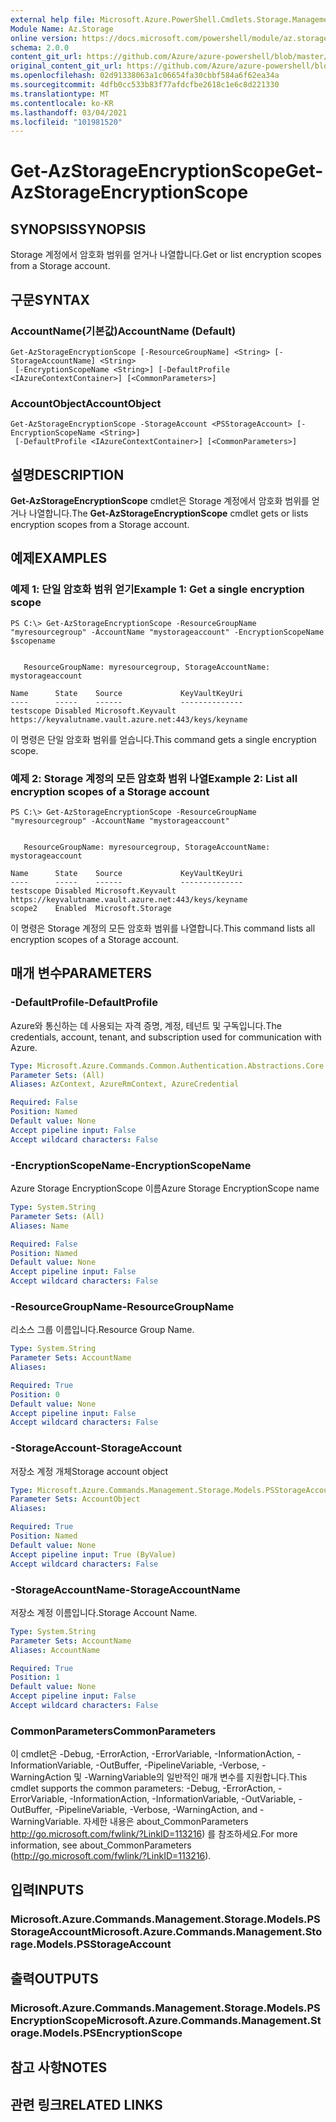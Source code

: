 ```yaml
---
external help file: Microsoft.Azure.PowerShell.Cmdlets.Storage.Management.dll-Help.xml
Module Name: Az.Storage
online version: https://docs.microsoft.com/powershell/module/az.storage/get-azstorageencryptionscope
schema: 2.0.0
content_git_url: https://github.com/Azure/azure-powershell/blob/master/src/Storage/Storage.Management/help/Get-AzStorageEncryptionScope.md
original_content_git_url: https://github.com/Azure/azure-powershell/blob/master/src/Storage/Storage.Management/help/Get-AzStorageEncryptionScope.md
ms.openlocfilehash: 02d91338063a1c06654fa30cbbf584a6f62ea34a
ms.sourcegitcommit: 4dfb0cc533b83f77afdcfbe2618c1e6c8d221330
ms.translationtype: MT
ms.contentlocale: ko-KR
ms.lasthandoff: 03/04/2021
ms.locfileid: "101981520"
---
```

# <span data-ttu-id="58e22-101">Get-AzStorageEncryptionScope</span><span class="sxs-lookup"><span data-stu-id="58e22-101">Get-AzStorageEncryptionScope</span></span>

## <span data-ttu-id="58e22-102">SYNOPSIS</span><span class="sxs-lookup"><span data-stu-id="58e22-102">SYNOPSIS</span></span>
<span data-ttu-id="58e22-103">Storage 계정에서 암호화 범위를 얻거나 나열합니다.</span><span class="sxs-lookup"><span data-stu-id="58e22-103">Get or list encryption scopes from a Storage account.</span></span>

## <span data-ttu-id="58e22-104">구문</span><span class="sxs-lookup"><span data-stu-id="58e22-104">SYNTAX</span></span>

### <span data-ttu-id="58e22-105">AccountName(기본값)</span><span class="sxs-lookup"><span data-stu-id="58e22-105">AccountName (Default)</span></span>
```
Get-AzStorageEncryptionScope [-ResourceGroupName] <String> [-StorageAccountName] <String>
 [-EncryptionScopeName <String>] [-DefaultProfile <IAzureContextContainer>] [<CommonParameters>]
```

### <span data-ttu-id="58e22-106">AccountObject</span><span class="sxs-lookup"><span data-stu-id="58e22-106">AccountObject</span></span>
```
Get-AzStorageEncryptionScope -StorageAccount <PSStorageAccount> [-EncryptionScopeName <String>]
 [-DefaultProfile <IAzureContextContainer>] [<CommonParameters>]
```

## <span data-ttu-id="58e22-107">설명</span><span class="sxs-lookup"><span data-stu-id="58e22-107">DESCRIPTION</span></span>
<span data-ttu-id="58e22-108">**Get-AzStorageEncryptionScope** cmdlet은 Storage 계정에서 암호화 범위를 얻거나 나열합니다.</span><span class="sxs-lookup"><span data-stu-id="58e22-108">The **Get-AzStorageEncryptionScope** cmdlet gets or lists encryption scopes from a Storage account.</span></span>

## <span data-ttu-id="58e22-109">예제</span><span class="sxs-lookup"><span data-stu-id="58e22-109">EXAMPLES</span></span>

### <span data-ttu-id="58e22-110">예제 1: 단일 암호화 범위 얻기</span><span class="sxs-lookup"><span data-stu-id="58e22-110">Example 1: Get a single encryption scope</span></span>
```
PS C:\> Get-AzStorageEncryptionScope -ResourceGroupName "myresourcegroup" -AccountName "mystorageaccount" -EncryptionScopeName $scopename


   ResourceGroupName: myresourcegroup, StorageAccountName: mystorageaccount

Name      State    Source             KeyVaultKeyUri                                         
----      -----    ------             --------------                                         
testscope Disabled Microsoft.Keyvault https://keyvalutname.vault.azure.net:443/keys/keyname
```

<span data-ttu-id="58e22-111">이 명령은 단일 암호화 범위를 얻습니다.</span><span class="sxs-lookup"><span data-stu-id="58e22-111">This command gets a single encryption scope.</span></span>

### <span data-ttu-id="58e22-112">예제 2: Storage 계정의 모든 암호화 범위 나열</span><span class="sxs-lookup"><span data-stu-id="58e22-112">Example 2: List all encryption scopes of a Storage account</span></span>
```
PS C:\> Get-AzStorageEncryptionScope -ResourceGroupName "myresourcegroup" -AccountName "mystorageaccount" 


   ResourceGroupName: myresourcegroup, StorageAccountName: mystorageaccount

Name      State    Source             KeyVaultKeyUri                                         
----      -----    ------             --------------                                         
testscope Disabled Microsoft.Keyvault https://keyvalutname.vault.azure.net:443/keys/keyname
scope2    Enabled  Microsoft.Storage
```

<span data-ttu-id="58e22-113">이 명령은 Storage 계정의 모든 암호화 범위를 나열합니다.</span><span class="sxs-lookup"><span data-stu-id="58e22-113">This command lists all encryption scopes of a Storage account.</span></span>

## <span data-ttu-id="58e22-114">매개 변수</span><span class="sxs-lookup"><span data-stu-id="58e22-114">PARAMETERS</span></span>

### <span data-ttu-id="58e22-115">-DefaultProfile</span><span class="sxs-lookup"><span data-stu-id="58e22-115">-DefaultProfile</span></span>
<span data-ttu-id="58e22-116">Azure와 통신하는 데 사용되는 자격 증명, 계정, 테넌트 및 구독입니다.</span><span class="sxs-lookup"><span data-stu-id="58e22-116">The credentials, account, tenant, and subscription used for communication with Azure.</span></span>

```yaml
Type: Microsoft.Azure.Commands.Common.Authentication.Abstractions.Core.IAzureContextContainer
Parameter Sets: (All)
Aliases: AzContext, AzureRmContext, AzureCredential

Required: False
Position: Named
Default value: None
Accept pipeline input: False
Accept wildcard characters: False
```

### <span data-ttu-id="58e22-117">-EncryptionScopeName</span><span class="sxs-lookup"><span data-stu-id="58e22-117">-EncryptionScopeName</span></span>
<span data-ttu-id="58e22-118">Azure Storage EncryptionScope 이름</span><span class="sxs-lookup"><span data-stu-id="58e22-118">Azure Storage EncryptionScope name</span></span>

```yaml
Type: System.String
Parameter Sets: (All)
Aliases: Name

Required: False
Position: Named
Default value: None
Accept pipeline input: False
Accept wildcard characters: False
```

### <span data-ttu-id="58e22-119">-ResourceGroupName</span><span class="sxs-lookup"><span data-stu-id="58e22-119">-ResourceGroupName</span></span>
<span data-ttu-id="58e22-120">리소스 그룹 이름입니다.</span><span class="sxs-lookup"><span data-stu-id="58e22-120">Resource Group Name.</span></span>

```yaml
Type: System.String
Parameter Sets: AccountName
Aliases:

Required: True
Position: 0
Default value: None
Accept pipeline input: False
Accept wildcard characters: False
```

### <span data-ttu-id="58e22-121">-StorageAccount</span><span class="sxs-lookup"><span data-stu-id="58e22-121">-StorageAccount</span></span>
<span data-ttu-id="58e22-122">저장소 계정 개체</span><span class="sxs-lookup"><span data-stu-id="58e22-122">Storage account object</span></span>

```yaml
Type: Microsoft.Azure.Commands.Management.Storage.Models.PSStorageAccount
Parameter Sets: AccountObject
Aliases:

Required: True
Position: Named
Default value: None
Accept pipeline input: True (ByValue)
Accept wildcard characters: False
```

### <span data-ttu-id="58e22-123">-StorageAccountName</span><span class="sxs-lookup"><span data-stu-id="58e22-123">-StorageAccountName</span></span>
<span data-ttu-id="58e22-124">저장소 계정 이름입니다.</span><span class="sxs-lookup"><span data-stu-id="58e22-124">Storage Account Name.</span></span>

```yaml
Type: System.String
Parameter Sets: AccountName
Aliases: AccountName

Required: True
Position: 1
Default value: None
Accept pipeline input: False
Accept wildcard characters: False
```

### <span data-ttu-id="58e22-125">CommonParameters</span><span class="sxs-lookup"><span data-stu-id="58e22-125">CommonParameters</span></span>
<span data-ttu-id="58e22-126">이 cmdlet은 -Debug, -ErrorAction, -ErrorVariable, -InformationAction, -InformationVariable, -OutBuffer, -PipelineVariable, -Verbose, -WarningAction 및 -WarningVariable의 일반적인 매개 변수를 지원합니다.</span><span class="sxs-lookup"><span data-stu-id="58e22-126">This cmdlet supports the common parameters: -Debug, -ErrorAction, -ErrorVariable, -InformationAction, -InformationVariable, -OutVariable, -OutBuffer, -PipelineVariable, -Verbose, -WarningAction, and -WarningVariable.</span></span> <span data-ttu-id="58e22-127">자세한 내용은 about_CommonParameters http://go.microsoft.com/fwlink/?LinkID=113216) 를 참조하세요.</span><span class="sxs-lookup"><span data-stu-id="58e22-127">For more information, see about_CommonParameters (http://go.microsoft.com/fwlink/?LinkID=113216).</span></span>

## <span data-ttu-id="58e22-128">입력</span><span class="sxs-lookup"><span data-stu-id="58e22-128">INPUTS</span></span>

### <span data-ttu-id="58e22-129">Microsoft.Azure.Commands.Management.Storage.Models.PSStorageAccount</span><span class="sxs-lookup"><span data-stu-id="58e22-129">Microsoft.Azure.Commands.Management.Storage.Models.PSStorageAccount</span></span>

## <span data-ttu-id="58e22-130">출력</span><span class="sxs-lookup"><span data-stu-id="58e22-130">OUTPUTS</span></span>

### <span data-ttu-id="58e22-131">Microsoft.Azure.Commands.Management.Storage.Models.PSEncryptionScope</span><span class="sxs-lookup"><span data-stu-id="58e22-131">Microsoft.Azure.Commands.Management.Storage.Models.PSEncryptionScope</span></span>

## <span data-ttu-id="58e22-132">참고 사항</span><span class="sxs-lookup"><span data-stu-id="58e22-132">NOTES</span></span>

## <span data-ttu-id="58e22-133">관련 링크</span><span class="sxs-lookup"><span data-stu-id="58e22-133">RELATED LINKS</span></span>
